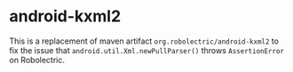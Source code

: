 android-kxml2
=============

This is a replacement of maven artifact `org.robolectric/android-kxml2` to fix the issue that `android.util.Xml.newPullParser()` throws `AssertionError` on Robolectric.
